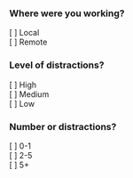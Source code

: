### Where were you working?
[ ] Local     
[ ] Remote

### Level of distractions?
[ ] High     
[ ] Medium     
[ ] Low

### Number or distractions?
[ ] 0-1     
[ ] 2-5     
[ ] 5+
